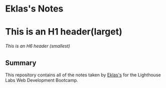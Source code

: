 # Eklas's Notes 

# This is an H1 header(larget) 
###### This is an H6 header (smallest)

## Summary 

This repository contains all of the notes taken by [Eklas's](https://github.com/ikhlas23) for the Lighthouse Labs Web Development Bootcamp.
